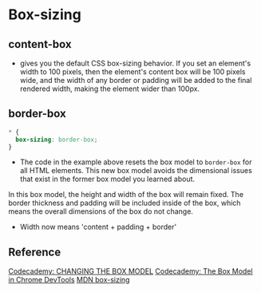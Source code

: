 # Box-sizing

## content-box

- gives you the default CSS box-sizing behavior. If you set an element's width to 100 pixels, then the element's content box will be 100 pixels wide, and the width of any border or padding will be added to the final rendered width, making the element wider than 100px.

## border-box

```css
* {
  box-sizing: border-box;
}
```

- The code in the example above resets the box model to `border-box` for all HTML elements. This new box model avoids the dimensional issues that exist in the former box model you learned about.

In this box model, the height and width of the box will remain fixed. The border thickness and padding will be included inside of the box, which means the overall dimensions of the box do not change.

- Width now means 'content + padding + border'

## Reference

[Codecademy: CHANGING THE BOX MODEL](www.codecademy.com)
[Codecademy: The Box Model in Chrome DevTools](https://www.youtube.com/watch?v=uQi8TK-GDO4&feature=emb_title&ab_channel=Codecademy)
[MDN box-sizing](https://developer.mozilla.org/en-US/docs/Web/CSS/box-sizing)
